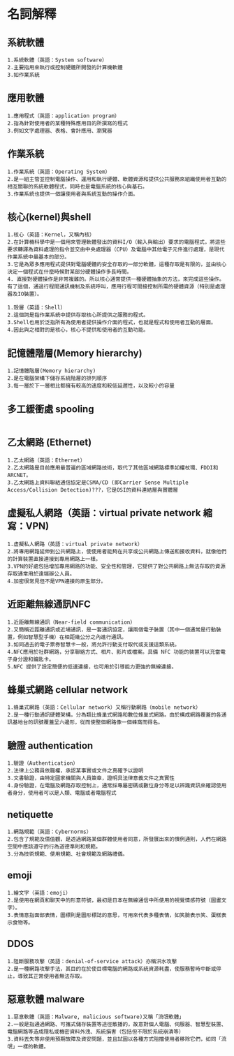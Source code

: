 # 名詞解釋
## 系統軟體
```
1.系統軟體（英語：System software）
2.主要指用來執行或控制硬體所開發的計算機軟體
3.如作業系統
```
## 應用軟體
```
1.應用程式（英語：application program）
2.指為針對使用者的某種特殊應用目的所撰寫的程式
3.例如文字處理器、表格、會計應用、瀏覽器
```
## 作業系統
```
1.作業系統（英語：Operating System）
2.是一組主管並控制電腦操作、運用和執行硬體、軟體資源和提供公共服務來組織使用者互動的相互關聯的系統軟體程式，同時也是電腦系統的核心與基石。
3.作業系統也提供一個讓使用者與系統互動的操作介面。
```
## 核心(kernel)與shell
```
1.核心（英語：Kernel，又稱內核）
2.在計算機科學中是一個用來管理軟體發出的資料I/O（輸入與輸出）要求的電腦程式，將這些要求轉譯為資料處理的指令並交由中央處理器（CPU）及電腦中其他電子元件進行處理，是現代作業系統中最基本的部分。
3.它是為眾多應用程式提供對電腦硬體的安全存取的一部分軟體，這種存取是有限的，並由核心決定一個程式在什麼時候對某部分硬體操作多長時間。
4. 直接對硬體操作是非常複雜的。所以核心通常提供一種硬體抽象的方法，來完成這些操作。有了這個，通過行程間通訊機制及系統呼叫，應用行程可間接控制所需的硬體資源（特別是處理器及IO裝置）。
```
```
1.殼層（英語：Shell）
2.這個詞是指作業系統中提供存取核心所提供之服務的程式。
3.Shell也用於泛指所有為使用者提供操作介面的程式，也就是程式和使用者互動的層面。
4.因此與之相對的是核心，核心不提供和使用者的互動功能。
```
## 記憶體階層(Memory hierarchy)
```
1.記憶體階層(Memory hierarchy)
2.是在電腦架構下儲存系統階層的排列順序
3.每一層於下一層相比都擁有較高的速度和較低延遲性，以及較小的容量
```
## 多工緩衝處 spooling
```
```
## 乙太網路 (Ethernet)
```
1.乙太網路（英語：Ethernet）
2.乙太網路是目前應用最普遍的區域網路技術，取代了其他區域網路標準如權杖環、FDDI和ARCNET。
3.乙太網路上資料聯結通信協定是CSMA/CD (即Carrier Sense Multiple Access/Collision Detection)???，它是OSI的資料連結層與實體層
```
## 虛擬私人網路（英語：virtual private network 縮寫：VPN)
```
1.虛擬私人網路（英語：virtual private network）
2.將專用網路延伸到公共網路上，使使用者能夠在共享或公共網路上傳送和接收資料，就像他們的計算裝置直接連接到專用網路上一樣。
3.VPN的好處包括增加專用網路的功能、安全性和管理，它提供了對公共網路上無法存取的資源存取通常用於遠端辦公人員。
4.加密很常見但不是VPN連接的原生部分。
```
## 近距離無線通訊NFC
```
1.近距離無線通訊（Near-field communication）
2.又簡稱近距離通訊或近場通訊，是一套通訊協定，讓兩個電子裝置（其中一個通常是行動裝置，例如智慧型手機）在相距幾公分之內進行通訊。
3.如同過去的電子票券智慧卡一般，將允許行動支付取代或支援這類系統。
4.NFC應用於社群網路，分享聯絡方式、相片、影片或檔案。具備 NFC 功能的裝置可以充當電子身分證和鑰匙卡。
5.NFC 提供了設定簡便的低速連接，也可用於引導能力更強的無線連接。
```
## 蜂巢式網路 cellular network
```
1.蜂巢式網路（英語：Cellular network）又稱行動網路（mobile network）
2.是一種行動通訊硬體架構，分為類比蜂巢式網路和數位蜂巢式網路。由於構成網路覆蓋的各通訊基地台的訊號覆蓋呈六邊形，從而使整個網路像一個蜂窩而得名。
```
## 驗證 authentication
```
1.驗證（Authentication）
2.法律上公務員依職權，承認某事實或文件之真確予以證明
3.文書驗證，由特定國家機關與人員簽章，證明具法律意義文件之真實性
4.身份驗證，在電腦及網路存取控制上，通常採專屬密碼或數位身分等足以辨識資訊來確認使用者身分，使用者可以是人類、電腦或者電腦程式
```
## netiquette
```
1.網路規範（英語：Cybernorms）
2.包含了規範及價值觀，是透過網路某個群體使用者同意，所發展出來的慣例通則，人們在網路空間中應該遵守的行為道德準則和規範。
3.分為技術規範、使用規範、社會規範及網路禮儀。
```
## emoji
```
1.繪文字（英語：emoji）
2.是使用在網頁和聊天中的形意符號，最初是日本在無線通信中所使用的視覺情感符號（圖畫文字）。
3.表情意指面部表情，圖標則是圖形標誌的意思，可用來代表多種表情，如笑臉表示笑、蛋糕表示食物等。
```
## DDOS
```
1.阻斷服務攻擊（英語：denial-of-service attack）亦稱洪水攻擊
2.是一種網路攻擊手法，其目的在於使目標電腦的網路或系統資源耗盡，使服務暫時中斷或停止，導致其正常使用者無法存取。
```
## 惡意軟體 malware
```
1.惡意軟體（英語：Malware, malicious software)又稱「流氓軟體」
2.一般是指通過網路、可攜式儲存裝置等途徑散播的，故意對個人電腦、伺服器、智慧型裝置、電腦網路等造成隱私或機密資料外洩、系統損害（包括但不限於系統崩潰等）
3.資料丟失等非使用預期故障及資安問題，並且試圖以各種方式阻擋使用者移除它們，如同「流氓」一樣的軟體。
```
















